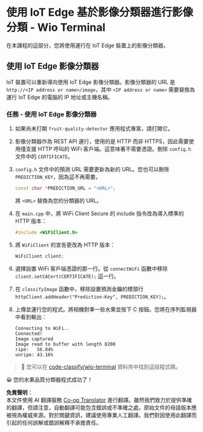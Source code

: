 <!--
CO_OP_TRANSLATOR_METADATA:
{
  "original_hash": "48ac21ec80329c930db7b84bd6b592ec",
  "translation_date": "2025-08-24T21:46:50+00:00",
  "source_file": "4-manufacturing/lessons/3-run-fruit-detector-edge/wio-terminal.md",
  "language_code": "tw"
}
-->
# 使用 IoT Edge 基於影像分類器進行影像分類 - Wio Terminal

在本課程的這部分，您將使用運行在 IoT Edge 裝置上的影像分類器。

## 使用 IoT Edge 影像分類器

IoT 裝置可以重新導向使用 IoT Edge 影像分類器。影像分類器的 URL 是 `http://<IP address or name>/image`，其中 `<IP address or name>` 需要替換為運行 IoT Edge 的電腦的 IP 地址或主機名稱。

### 任務 - 使用 IoT Edge 影像分類器

1. 如果尚未打開 `fruit-quality-detector` 應用程式專案，請打開它。

1. 影像分類器作為 REST API 運行，使用的是 HTTP 而非 HTTPS，因此需要使用僅支援 HTTP 呼叫的 WiFi 客戶端。這意味著不需要憑證。刪除 `config.h` 文件中的 `CERTIFICATE`。

1. `config.h` 文件中的預測 URL 需要更新為新的 URL。您也可以刪除 `PREDICTION_KEY`，因為這不再需要。

    ```cpp
    const char *PREDICTION_URL = "<URL>";
    ```

    將 `<URL>` 替換為您的分類器的 URL。

1. 在 `main.cpp` 中，將 WiFi Client Secure 的 include 指令改為導入標準的 HTTP 版本：

    ```cpp
    #include <WiFiClient.h>
    ```

1. 將 `WiFiClient` 的宣告更改為 HTTP 版本：

    ```cpp
    WiFiClient client;
    ```

1. 選擇設置 WiFi 客戶端憑證的那一行。從 `connectWiFi` 函數中移除 `client.setCACert(CERTIFICATE);` 這一行。

1. 在 `classifyImage` 函數中，移除設置預測金鑰的標頭行 `httpClient.addHeader("Prediction-Key", PREDICTION_KEY);`。

1. 上傳並運行您的程式。將相機對準一些水果並按下 C 按鈕。您將在序列監視器中看到輸出：

    ```output
    Connecting to WiFi..
    Connected!
    Image captured
    Image read to buffer with length 8200
    ripe:   56.84%
    unripe: 43.16%
    ```

> 💁 您可以在 [code-classify/wio-terminal](../../../../../4-manufacturing/lessons/3-run-fruit-detector-edge/code-classify/wio-terminal) 資料夾中找到這段程式碼。

😀 您的水果品質分類器程式成功了！

**免責聲明**：  
本文件使用 AI 翻譯服務 [Co-op Translator](https://github.com/Azure/co-op-translator) 進行翻譯。雖然我們致力於提供準確的翻譯，但請注意，自動翻譯可能包含錯誤或不準確之處。原始文件的母語版本應被視為權威來源。對於關鍵資訊，建議使用專業人工翻譯。我們對因使用此翻譯而引起的任何誤解或錯誤解釋不承擔責任。